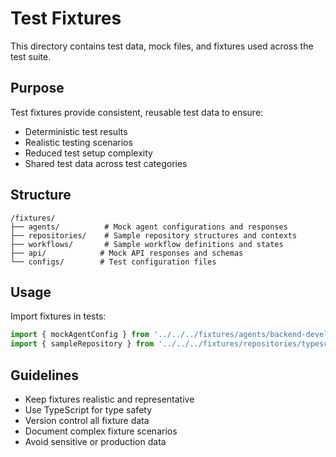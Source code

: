 # Test Fixtures

This directory contains test data, mock files, and fixtures used across the test suite.

## Purpose

Test fixtures provide consistent, reusable test data to ensure:
- Deterministic test results
- Realistic testing scenarios
- Reduced test setup complexity
- Shared test data across test categories

## Structure

```
/fixtures/
├── agents/          # Mock agent configurations and responses
├── repositories/    # Sample repository structures and contexts
├── workflows/       # Sample workflow definitions and states
├── api/            # Mock API responses and schemas
└── configs/        # Test configuration files
```

## Usage

Import fixtures in tests:

```typescript
import { mockAgentConfig } from '../../../fixtures/agents/backend-developer.js';
import { sampleRepository } from '../../../fixtures/repositories/typescript-project.js';
```

## Guidelines

- Keep fixtures realistic and representative
- Use TypeScript for type safety
- Version control all fixture data
- Document complex fixture scenarios
- Avoid sensitive or production data